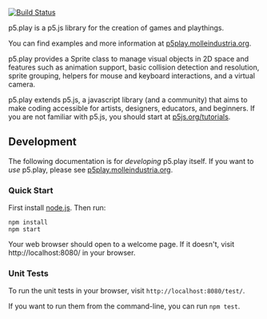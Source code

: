 [![Build Status](https://travis-ci.org/molleindustria/p5.play.svg?branch=master)](https://travis-ci.org/molleindustria/p5.play)

p5.play is a p5.js library for the creation of games and playthings.

You can find examples and more information at [p5play.molleindustria.org][].

p5.play provides a Sprite class to manage visual objects in 2D space and features such as animation support, basic collision detection and resolution, sprite grouping, helpers for mouse and keyboard interactions, and a virtual camera. 

p5.play extends p5.js, a javascript library (and a community) that aims to make coding accessible for artists, designers, educators, and beginners. If you are not familiar with p5.js, you should start at [p5js.org/tutorials](http://p5js.org/tutorials/).

## Development

The following documentation is for *developing* p5.play itself. If you
want to *use* p5.play, please see [p5play.molleindustria.org][].

### Quick Start

First install [node.js][]. Then run:

```
npm install
npm start
```

Your web browser should open to a welcome page. If it doesn't, visit
http://localhost:8080/ in your browser.

### Unit Tests

To run the unit tests in your browser, visit `http://localhost:8080/test/`.

If you want to run them from the command-line, you can run
`npm test`.

  [p5play.molleindustria.org]: http://p5play.molleindustria.org
  [node.js]: https://nodejs.org/en/
